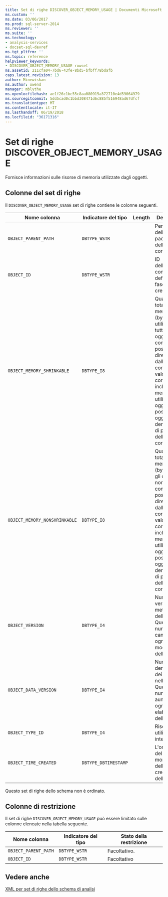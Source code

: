```yaml
---
title: Set di righe DISCOVER_OBJECT_MEMORY_USAGE | Documenti Microsoft
ms.custom: ''
ms.date: 03/06/2017
ms.prod: sql-server-2014
ms.reviewer: ''
ms.suite: ''
ms.technology:
- analysis-services
- docset-sql-devref
ms.tgt_pltfrm: ''
ms.topic: reference
helpviewer_keywords:
- DISCOVER_OBJECT_MEMORY_USAGE rowset
ms.assetid: 211cfa04-7bd6-43fe-8bd5-bfbff78bdafb
caps.latest.revision: 13
author: Minewiskan
ms.author: owend
manager: mblythe
ms.openlocfilehash: ae1f26c1bc55c8aa080915a372710e4d59064979
ms.sourcegitcommit: 5dd5cad0c1bbd308471d6c885f516948ad67dfcf
ms.translationtype: MT
ms.contentlocale: it-IT
ms.lasthandoff: 06/19/2018
ms.locfileid: "36171316"
---
```

# <a name="discoverobjectmemoryusage-rowset"></a>Set di righe DISCOVER_OBJECT_MEMORY_USAGE
  Fornisce informazioni sulle risorse di memoria utilizzate dagli oggetti.  
  
## <a name="rowset-columns"></a>Colonne del set di righe  
 Il `DISCOVER_OBJECT_MEMORY_USAGE` set di righe contiene le colonne seguenti.  
  
|Nome colonna|Indicatore del tipo|Length|Description|  
|-----------------|--------------------|------------|-----------------|  
|`OBJECT_PARENT_PATH`|`DBTYPE_WSTR`||Percorso dell'elemento padre dell'oggetto corrente.|  
|`OBJECT_ID`|`DBTYPE_WSTR`||ID dell'oggetto come definito in fase di creazione.|  
|`OBJECT_MEMORY_SHRINKABLE`|`DBTYPE_I8`||Quantità totale di memoria (byte) utilizzata da tutti gli oggetti compattabili posseduti direttamente dall'oggetto corrente. Il valore corrente non include la memoria utilizzata da oggetti posseduti da oggetti denominati di proprietà dell'oggetto corrente.|  
|`OBJECT_MEMORY_NONSHRINKABLE`|`DBTYPE_I8`||Quantità totale di memoria (byte) di tutti gli oggetti non compattabili posseduti direttamente dall'oggetto corrente. Il valore corrente non include la memoria utilizzata da oggetti posseduti da oggetti denominati di proprietà dell'oggetto corrente.|  
|`OBJECT_VERSION`|`DBTYPE_I4`||Numero di versione dei metadati dell'oggetto. Questo numero cambia ad ogni modifica dell'oggetto.|  
|`OBJECT_DATA_VERSION`|`DBTYPE_I4`||Numero di derivazione dei dati nell'oggetto. Questo numero aumenta ad ogni elaborazione dell'oggetto.|  
|`OBJECT_TYPE_ID`|`DBTYPE_I4`||Riservato per utilizzo interno.|  
|`OBJECT_TIME_CREATED`|`DBTYPE_DBTIMESTAMP`||L'ora UTC del server al momento della creazione dell'oggetto.|  
  
 Questo set di righe dello schema non è ordinato.  
  
## <a name="restriction-columns"></a>Colonne di restrizione  
 Il set di righe `DISCOVER_OBJECT_MEMORY_USAGE` può essere limitato sulle colonne elencate nella tabella seguente.  
  
|Nome colonna|Indicatore del tipo|Stato della restrizione|  
|-----------------|--------------------|-----------------------|  
|`OBJECT_PARENT_PATH`|`DBTYPE_WSTR`|Facoltativo.|  
|`OBJECT_ID`|`DBTYPE_WSTR`|Facoltativo|  
  
## <a name="see-also"></a>Vedere anche  
 [XML per set di righe dello schema di analisi](xml-for-analysis-schema-rowsets.md)  
  
  